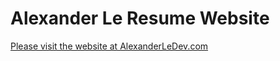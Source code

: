 # Alexander Le Resume Website 

[Please visit the website at AlexanderLeDev.com](https://AlexanderLeDev.com)
